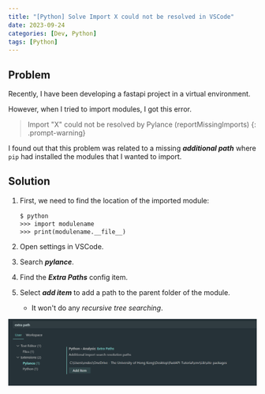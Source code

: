 ```yaml
---
title: "[Python] Solve Import X could not be resolved in VSCode"
date: 2023-09-24
categories: [Dev, Python]
tags: [Python]
---
```


## Problem

Recently, I have been developing a fastapi project in a virtual environment. 

However, when I tried to import modules, I got this error.

> Import "X" could not be resolved by Pylance (reportMissingImports)
{: .prompt-warning}

I found out that this problem was related to a missing ***additional path*** where `pip` had installed the modules that I wanted to import.

## Solution

1. First, we need to find the location of the imported module:

    ```text
    $ python
    >>> import modulename
    >>> print(modulename.__file__)
    ```

2. Open settings in VSCode.

3. Search ***pylance***.

4. Find the ***Extra Paths*** config item.

5. Select ***add item*** to add a path to the parent folder of the module. 
    - It won't do any *recursive tree searching*.

![d](/assets/img/python/extra-path.png)